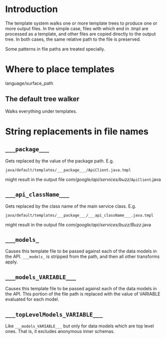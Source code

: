 # Introduction #

The template system walks one or more template trees to produce one or more output files. In the simple case, files with which end in .tmpl are processed as a template, and other files are copied directly to the output tree.  In both cases, the same relative path to the file is preserved.

Some patterns in file paths are treated specially.

# Where to place templates #

language/surface\_path

## The default tree walker ##

Walks everything under templates.

# String replacements in file names #

## `___package___` ##

Gets replaced by the value of the package path. E.g.

```
java/default/templates/___package___/ApiClient.java.tmpl
```
might result in the output file
_com/google/api/services/buzz_/`ApiClient`.java


## `___api_className___` ##
Gets replaced by the class name of the main service class. E.g.

```
java/default/templates/___package___/___api_className___.java.tmpl
```
might result in the output file
_com/google/api/services/buzz/Buzz_.java


## `___models_` ##

Causes this template file to be passed against each of the data models in the API. `___models_` is stripped from the path, and then all other transforms apply.

## `___models_VARIABLE___` ##

Causes this template file to be passed against each of the data models in the API. This portion of the file path is replaced with the value of VARIABLE evaluated for each model.

## `___topLevelModels_VARIABLE___` ##

Like `___models_VARIABLE___` but only for data models which are top level ones. That is, it excludes anonymous inner schemas.